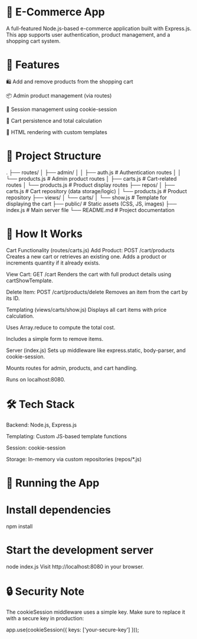 🛒 E-Commerce App
===================
A full-featured Node.js-based e-commerce application built with Express.js. This app supports user authentication, product management, and a shopping cart system.

🚀 Features
=============
🛍 Add and remove products from the shopping cart

📦 Admin product management (via routes)

🔐 Session management using cookie-session

🧮 Cart persistence and total calculation

📄 HTML rendering with custom templates

📁 Project Structure
==========================
.
├── routes/
│   ├── admin/
│   │   ├── auth.js          # Authentication routes
│   │   └── products.js      # Admin product routes
│   ├── carts.js             # Cart-related routes
│   └── products.js          # Product display routes
├── repos/
│   ├── carts.js             # Cart repository (data storage/logic)
│   └── products.js          # Product repository
├── views/
│   └── carts/
│       └── show.js          # Template for displaying the cart
├── public/                  # Static assets (CSS, JS, images)
├── index.js                 # Main server file
└── README.md                # Project documentation

🧠 How It Works
=====================
Cart Functionality (routes/carts.js)
Add Product:
POST /cart/products
Creates a new cart or retrieves an existing one. Adds a product or increments quantity if it already exists.

View Cart:
GET /cart
Renders the cart with full product details using cartShowTemplate.

Delete Item:
POST /cart/products/delete
Removes an item from the cart by its ID.

Templating (views/carts/show.js)
Displays all cart items with price calculation.

Uses Array.reduce to compute the total cost.

Includes a simple form to remove items.

Server (index.js)
Sets up middleware like express.static, body-parser, and cookie-session.

Mounts routes for admin, products, and cart handling.

Runs on localhost:8080.

🛠 Tech Stack
=================
Backend: Node.js, Express.js

Templating: Custom JS-based template functions

Session: cookie-session

Storage: In-memory via custom repositories (repos/*.js)

🧪 Running the App
========================

# Install dependencies
npm install

# Start the development server
node index.js
Visit http://localhost:8080 in your browser.

🔒 Security Note
===================
The cookieSession middleware uses a simple key. Make sure to replace it with a secure key in production:

app.use(cookieSession({
    keys: ['your-secure-key']
}));
